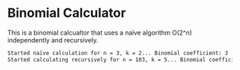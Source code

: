 # Binomial Calculator

This is a binomial calcualtor that uses a naïve algorithm O(2^n) independently and recursively.

```bash
Started naïve calculation for n = 3, k = 2... Binomial coefficient: 3
Started calculating recursively for n = 103, k = 5... Binomial coefficient: 87541245
```
